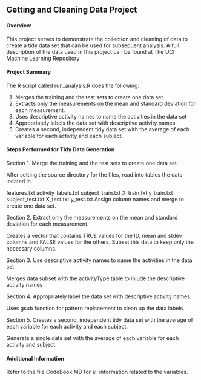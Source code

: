 ## Getting and Cleaning Data Project

#### Overview

This project serves to demonstrate the collection and cleaning of data to create a tidy data set that can be used for subsequent analysis. A full description of the data used in this project can be found at The UCI Machine Learning Repository

#### Project Summary

The R script called run_analysis.R does the following: 
1. Merges the training and the test sets to create one data set. 
2. Extracts only the measurements on the mean and standard deviation for each measurement. 
3. Uses descriptive activity names to name the activities in the data set 
4. Appropriately labels the data set with descriptive activity names. 
5. Creates a second, independent tidy data set with the average of each variable for each activity and each subject.

#### Steps Performed for Tidy Data Generation

Section 1. Merge the training and the test sets to create one data set.

After setting the source directory for the files, read into tables the data located in

features.txt
activity_labels.txt
subject_train.txt
X_train.txt
y_train.txt
subject_test.txt
X_test.txt
y_test.txt
Assign column names and merge to create one data set.

Section 2. Extract only the measurements on the mean and standard deviation for each measurement.

Creates a vector that contains TRUE values for the ID, mean and stdev columns and FALSE values for the others. 
Subset this data to keep only the necessary columns.

Section 3. Use descriptive activity names to name the activities in the data set

Merges data subset with the activityType table to inlude the descriptive activity names

Section 4. Appropriately label the data set with descriptive activity names.

Uses gsub function for pattern replacement to clean up the data labels.

Section 5. Creates a second, independent tidy data set with the average of each variable for each activity and each subject.

Generate a single data set with the average of each variable for each activity and subject.

#### Additional Information

Refer to the file CodeBook.MD for all information related to the variables.